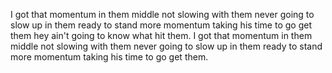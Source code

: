I got that momentum in them middle not slowing with them never going to slow up in them ready to stand more momentum taking his time to go get them hey ain't going to know what hit them.  I got that momentum in them middle not slowing with them never going to slow up in them ready to stand more momentum taking his time to go get them.